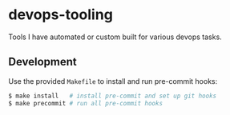 # devops-tooling
Tools I have automated or custom built for various devops tasks.

## Development

Use the provided `Makefile` to install and run pre-commit hooks:

```bash
$ make install   # install pre-commit and set up git hooks
$ make precommit # run all pre-commit hooks
```
